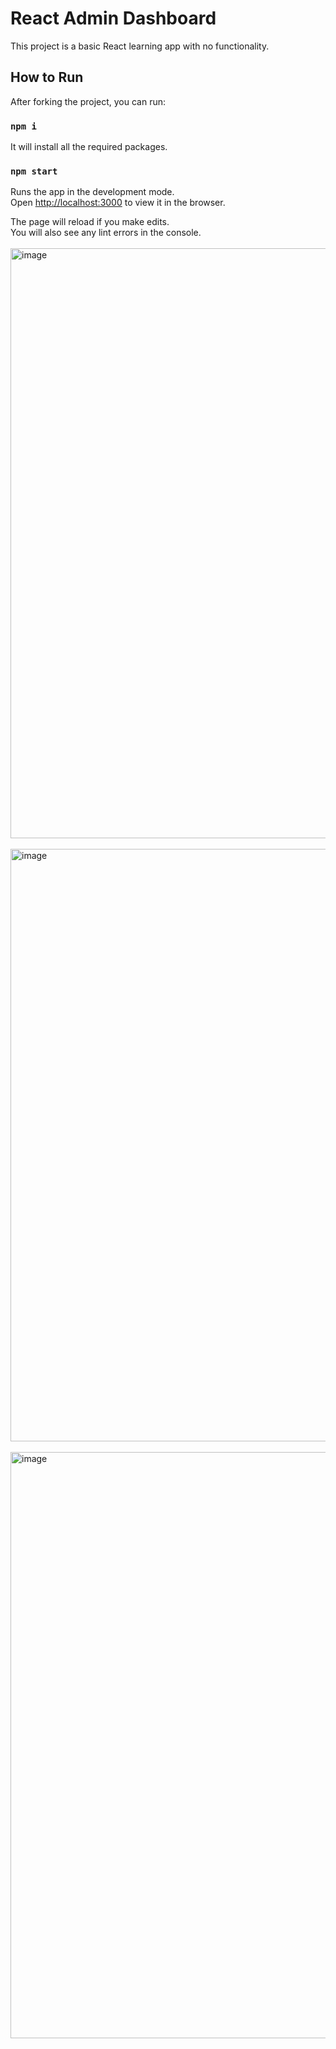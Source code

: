 # React Admin Dashboard

This project is a basic React learning app with no functionality.

## How to Run

After forking the project, you can run:

### `npm i`

It will install all the required packages.

### `npm start`
Runs the app in the development mode.\
Open [http://localhost:3000](http://localhost:3000) to view it in the browser.

The page will reload if you make edits.\
You will also see any lint errors in the console.
<br/>
<br/>
<img width="944" alt="image" src="https://user-images.githubusercontent.com/68071562/152326722-1368db82-00a7-4fe2-aef0-13fcbb77787a.png">
<br/>
<br/>
<img width="948" alt="image" src="https://user-images.githubusercontent.com/68071562/152326752-977a9df1-3108-4a90-b1f1-8942b1043672.png">
<br/>
<br/>
<img width="938" alt="image" src="https://user-images.githubusercontent.com/68071562/152326768-f3efa590-f4e8-4791-b85d-2883a8d8f3d4.png">

